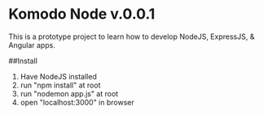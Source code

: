 # Komodo Node v.0.0.1

This is a prototype project to learn how to develop NodeJS, ExpressJS, & Angular apps.


##Install

1.  Have NodeJS installed
3.  run "npm install" at root
4.  run "nodemon app.js" at root
5.  open "localhost:3000" in browser
